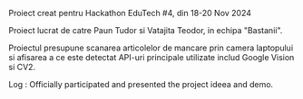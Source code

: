 Proiect creat pentru Hackathon EduTech #4, din 18-20 Nov 2024

Proiect lucrat de catre Paun Tudor si Vatajita Teodor, in echipa "Bastanii".

Proiectul presupune scanarea articolelor de mancare prin camera laptopului si afisarea a ce este detectat
API-uri principale utilizate includ Google Vision si CV2.

Log : Officially participated and presented the project ideea and demo.